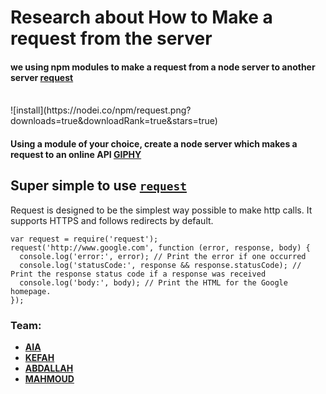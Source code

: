 # Research about **How to** Make a request from the server

#### we using npm modules to make a request from a node server to another server [request](https://www.npmjs.com/package/request)<br>
<br>
![install](https://nodei.co/npm/request.png?downloads=true&downloadRank=true&stars=true)<br>

#### Using a module of your choice, create a node server which makes a request to an online API [GIPHY](https://developers.giphy.com/docs/)



## Super simple to use [`request`](https://www.npmjs.com/package/request)
Request is designed to be the simplest way possible to make http calls. It supports HTTPS and follows redirects by default.

```
var request = require('request');
request('http://www.google.com', function (error, response, body) {
  console.log('error:', error); // Print the error if one occurred
  console.log('statusCode:', response && response.statusCode); // Print the response status code if a response was received
  console.log('body:', body); // Print the HTML for the Google homepage.
});
```
### Team:

* [**AIA**](https://github.com/EngAyoosh)
* [**KEFAH**](https://github.com/kefelhelou)
* [**ABDALLAH**](https://github.com/abdhalees)
* [**MAHMOUD**](https://github.com/mrm7moud)
